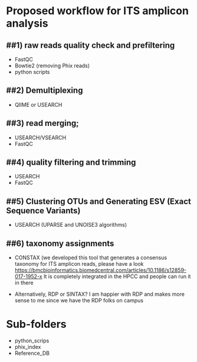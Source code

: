# Proposed workflow for ITS amplicon analysis

##1) raw reads quality check and prefiltering
--------------------------------------------
- FastQC
- Bowtie2 (removing Phix reads)
- python scripts

##2) Demultiplexing
------------------
- QIIME or USEARCH 

##3) read merging;
----------------
- USEARCH/VSEARCH
- FastQC

##4) quality filtering and trimming
----------------------------------
- USEARCH
- FastQC

##5) Clustering OTUs and Generating ESV (Exact Sequence Variants)
-----------------------------------------------------------------
- USEARCH (UPARSE and UNOISE3 algorithms)

##6) taxonomy assignments
-------------------------
- CONSTAX (we developed this tool that generates a consensus taxonomy for ITS amplicon reads, please have a look https://bmcbioinformatics.biomedcentral.com/articles/10.1186/s12859-017-1952-x
It is completely integrated in the HPCC and people can run it in there

- Alternatively, RDP or SINTAX? I am happier with RDP and makes more sense to me since we have the RDP folks on campus

# Sub-folders
- python_scrips
- phix_index
- Reference_DB
